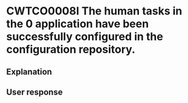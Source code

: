 # CWTCO0008I The human tasks in the 0 application have been successfully configured in the configuration repository.

## Explanation

## User response